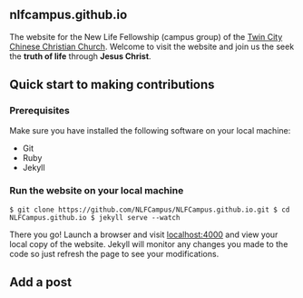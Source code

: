 ## nlfcampus.github.io

The website for the New Life Fellowship (campus group) of the
[Twin City Chinese Christian Church](http://www.tcccc.org/). Welcome
to visit the website and join us the seek the **truth of life** through
**Jesus Christ**.

## Quick start to making contributions 

### Prerequisites

Make sure you have installed the following software on your local
machine:
- Git
- Ruby
- Jekyll

### Run the website on your local machine

`$ git clone https://github.com/NLFCampus/NLFCampus.github.io.git
 $ cd NLFCampus.github.io
 $ jekyll serve --watch`

There you go! Launch a browser and visit <localhost:4000> and view
your local copy of the website. Jekyll will monitor any changes you
made to the code so just refresh the page to see your modifications.

## Add a post


